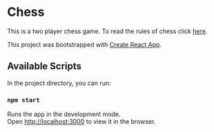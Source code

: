 
# Chess

This is a two player chess game. To read the rules of chess click [here](https://en.wikipedia.org/wiki/Rules_of_chess).




This project was bootstrapped with [Create React App](https://github.com/facebook/create-react-app).

## Available Scripts

In the project directory, you can run:

### `npm start`

Runs the app in the development mode.\
Open [http://localhost:3000](http://localhost:3000) to view it in the browser.
